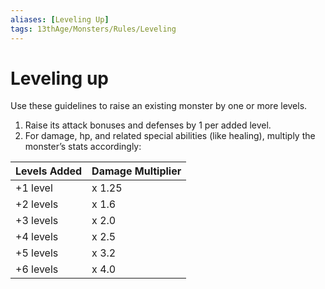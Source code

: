 ```yaml
---
aliases: [Leveling Up]
tags: 13thAge/Monsters/Rules/Leveling
---
```

# Leveling up

Use these guidelines to raise an existing monster by one or more levels.

1. Raise its attack bonuses and defenses by 1 per added level.
2. For damage, hp, and related special abilities (like healing), multiply the monster’s stats accordingly:

| __Levels Added__ | __Damage Multiplier__ |
|---|---|
| +1 level | x 1.25 |
| +2 levels | x 1.6 |
| +3 levels | x 2.0 |
| +4 levels | x 2.5 |
| +5 levels | x 3.2 |
| +6 levels | x 4.0 |
